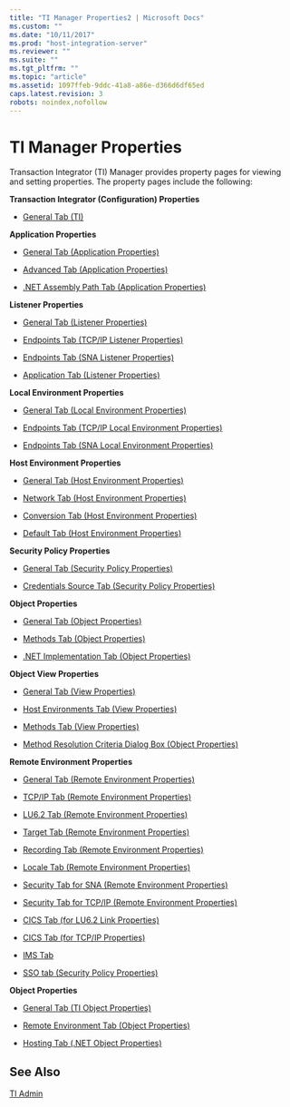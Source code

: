 ```yaml
---
title: "TI Manager Properties2 | Microsoft Docs"
ms.custom: ""
ms.date: "10/11/2017"
ms.prod: "host-integration-server"
ms.reviewer: ""
ms.suite: ""
ms.tgt_pltfrm: ""
ms.topic: "article"
ms.assetid: 1097ffeb-9ddc-41a8-a86e-d366d6df65ed
caps.latest.revision: 3
robots: noindex,nofollow
---
```

# TI Manager Properties
Transaction Integrator (TI) Manager provides property pages for viewing and setting properties. The property pages include the following:  
  
 **Transaction Integrator (Configuration) Properties**  
  
-   [General Tab (TI)](../core/general-tab-ti.md)  
  
 **Application Properties**  
  
-   [General Tab (Application Properties)](../core/general-tab-application-properties.md)  
  
-   [Advanced Tab (Application Properties)](../core/advanced-tab-application-properties.md)  
  
-   [.NET Assembly Path Tab (Application Properties)](../core/net-assembly-path-tab-application-properties.md)  
  
 **Listener Properties**  
  
-   [General Tab (Listener Properties)](../core/general-tab-listener-properties.md)  
  
-   [Endpoints Tab (TCP/IP Listener Properties)](../core/endpoints-tab-tcp-ip-listener-properties.md)  
  
-   [Endpoints Tab (SNA Listener Properties)](../core/endpoints-tab-sna-listener-properties.md)  
  
-   [Application Tab (Listener Properties)](../core/application-tab-listener-properties.md)  
  
 **Local Environment Properties**  
  
-   [General Tab (Local Environment Properties)](../core/general-tab-local-environment-properties.md)  
  
-   [Endpoints Tab (TCP/IP Local Environment Properties)](../core/endpoints-tab-tcp-ip-local-environment-properties.md)  
  
-   [Endpoints Tab (SNA Local Environment Properties)](../core/endpoints-tab-sna-local-environment-properties.md)  
  
 **Host Environment Properties**  
  
-   [General Tab (Host Environment Properties)](../core/general-tab-host-environment-properties.md)  
  
-   [Network Tab (Host Environment Properties)](../core/network-tab-host-environment-properties.md)  
  
-   [Conversion Tab (Host Environment Properties)](../core/conversion-tab-host-environment-properties.md)  
  
-   [Default Tab (Host Environment Properties)](../core/default-tab-host-environment-properties.md)  
  
 **Security Policy Properties**  
  
-   [General Tab (Security Policy Properties)](../core/general-tab-security-policy-properties.md)  
  
-   [Credentials Source Tab (Security Policy Properties)](../core/credentials-source-tab-security-policy-properties.md)  
  
 **Object Properties**  
  
-   [General Tab (Object Properties)](../core/general-tab-object-properties.md)  
  
-   [Methods Tab (Object Properties)](../core/methods-tab-object-properties.md)  
  
-   [.NET Implementation Tab (Object Properties)](../core/net-implementation-tab-object-properties.md)  
  
 **Object View Properties**  
  
-   [General Tab (View Properties)](../core/general-tab-view-properties.md)  
  
-   [Host Environments Tab (View Properties)](../core/host-environments-tab-view-properties.md)  
  
-   [Methods Tab (View Properties)](../core/methods-tab-view-properties.md)  
  
-   [Method Resolution Criteria Dialog Box (Object Properties)](../core/method-resolution-criteria-dialog-box-object-properties.md)  
  
 **Remote Environment Properties**  
  
-   [General Tab (Remote Environment Properties)](../core/general-tab-remote-environment-properties.md)  
  
-   [TCP/IP Tab (Remote Environment Properties)](../core/tcp-ip-tab-remote-environment-properties.md)  
  
-   [LU6.2 Tab (Remote Environment Properties)](../core/lu6-2-tab-remote-environment-properties.md)  
  
-   [Target Tab (Remote Environment Properties)](../core/target-tab-remote-environment-properties.md)  
  
-   [Recording Tab (Remote Environment Properties)](../core/recording-tab-remote-environment-properties.md)  
  
-   [Locale Tab (Remote Environment Properties)](../core/locale-tab-remote-environment-properties.md)  
  
-   [Security Tab for SNA (Remote Environment Properties)](../core/security-tab-for-sna-remote-environment-properties.md)  
  
-   [Security Tab for TCP/IP (Remote Environment Properties)](../core/security-tab-for-tcp-ip-remote-environment-properties.md)  
  
-   [CICS Tab (for LU6.2 Link Properties)](../core/cics-tab-for-lu6-2-link-properties.md)  
  
-   [CICS Tab (for TCP/IP Properties)](../core/cics-tab-for-tcp-ip-properties.md)  
  
-   [IMS Tab](../core/ims-tab.md)  
  
-   [SSO tab (Security Policy Properties)](../core/sso-tab-security-policy-properties.md)  
  
 **Object Properties**  
  
-   [General Tab (TI Object Properties)](../core/general-tab-ti-object-properties.md)  
  
-   [Remote Environment Tab (Object Properties)](../core/remote-environment-tab-object-properties.md)  
  
-   [Hosting Tab (.NET Object Properties)](../core/hosting-tab-net-object-properties.md)  
  
## See Also  
 [TI Admin](../core/ti-admin.md)